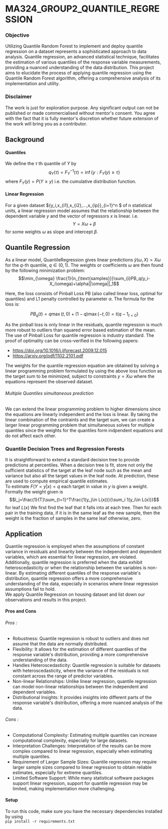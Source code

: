 # MA324_GROUP2_QUANTILE_REGRESSION 

### Objective

Utilizing Quantile Random Forest to implement and deploy quantile regression on a dataset represents a sophisticated approach to data analysis. Quantile regression, an advanced statistical technique, facilitates the estimation of various quantiles of the response variable measurements, providing a nuanced understanding of the data distribution. This project aims to elucidate the process of applying quantile regression using the Quantile Random Forest algorithm, offering a comprehensive analysis of its implementation and utility.

### Disclaimer
The work is just for exploration purpose.  Any significant output can not be published or made commercialised without mentor's consent. You agree with the fact that it is fully mentor's discretion whether future extension of the work will bring you as a contributor.

## Background
#### Quantiles
We define the $\tau$ th quantile of $Y$ by
$$q_Y (\tau) = F^{-1}_Y(\tau) = \inf{\{y:F_Y(y)\geq\tau\}}$$
where $F_Y(y)=P(Y \geq y)$ i.e. the cumulative distribution function.

#### Linear Regression
For a given dataset $\{y_i,x_{i1},x_{i2},...,x_{ip}\}_{i=1}^n $ of n statistical units, a linear regression model assumes that the relationship between the dependent variable $y$ and the vector of regressors $x$ is linear.
i.e.
$$Y = X\omega + \beta$$
for some weights $\omega$ as slope and intercept $\beta$.

## Quantile Regression
As a linear model, QuantileRegression gives linear predictions $\hat{y}(\omega,X)=X\omega$ for the $q$-th quantile, $q \in (0,1)$. The weights or coefficients $\omega$ are then found by the following minimization problem:
$$\min_{\omega} \frac{1}{n_{\text{samples}}}\sum_{i}PB_q(y_i-X_i\omega)+\alpha||\omega||_1$$

Here, the loss consists of Pinball Loss PB (also called linear loss, optimal for quantiles) and L1 penalty controlled by parameter $\alpha$. The formula for the loss is:

$$
PB_q(t) = q\max(t,0)+(1-q)\max(-t,0)=t(q-1_{t<0})
$$

As the pinball loss is only linear in the residuals, quantile regression is much more robust to outliers than squared error based estimation of the mean.
The use of Pinball Loss for quantile regression is industry standard. The proof of optimality can be cross-verified in the following papers:
- https://doi.org/10.1016/j.ijforecast.2009.12.015
- https://arxiv.org/pdf/1102.2101.pdf

The weights for the quantile regression equation are obtained by solving a linear programming problem formulated by using the above loss function as the target sum to be minimized, subject to constraints $y=X\omega$ where the equations represent the observed dataset.

###### Multiple Quantiles simultaneous prediction
We can extend the linear programming problem to higher dimensions since the equations are linearly independent and the loss is linear. By taking the linear combination of the contraints and the target sum, we can create a larger linear programming problem that simultaneous solves for multiple quantiles since the weights for the quantiles form indpendent equations and do not affect each other.

### Quantile Decision Trees and Regression Forests
It is straightforward to extend a standard decision tree to provide predictions at percentiles. When a decision tree is fit, store not only the sufficient statistics of the target at the leaf node such as the mean and variance but also all the target values in the leaf node. At prediction, these are used to compute empirical quantile estimates. \
To estimate $F(Y=y|x)=q$ each target in value in $y$ is given a weight. Formally the weight given is
$$l_j=\frac{1}{T}\sum_{t=1}^T\frac{1(y_j\in L(x))}{\sum_i 1(y_i\in L(x))}$$ for leaf $L(x)$
We first find the leaf that it falls into at each tree. Then for each pair in the training data, if it is in the same leaf as the new sample, then the weight is the fraction of samples in the same leaf otherwise, zero.

## Application
Quantile regression is employed when the assumptions of constant variance in residuals and linearity between the independent and dependent variables, which are essential for linear regression, are violated. Additionally, quantile regression is preferred when the data exhibit heteroscedasticity or when the relationship between the variables is non-linear. By estimating different quantiles of the response variable's distribution, quantile regression offers a more comprehensive understanding of the data, especially in scenarios where linear regression assumptions fail to hold. \
We apply Quantile Regression on housing dataset and list down our observations and results in this project.

#### Pros and Cons

###### Pros :
- Robustness: Quantile regression is robust to outliers and does not assume that the data are normally distributed.
- Flexibility: It allows for the estimation of different quantiles of the response variable's distribution, providing a more comprehensive understanding of the data.
- Handles Heteroscedasticity: Quantile regression is suitable for datasets with heteroscedasticity, where the variance of the residuals is not constant across the range of predictor variables.
- Non-linear Relationships: Unlike linear regression, quantile regression can model non-linear relationships between the independent and dependent variables.
- Distributional Insights: It provides insights into different parts of the response variable's distribution, offering a more nuanced analysis of the data.
###### Cons :
- Computational Complexity: Estimating multiple quantiles can increase computational complexity, especially for large datasets.
- Interpretation Challenges: Interpretation of the results can be more complex compared to linear regression, especially when estimating multiple quantiles.
- Requirement of Larger Sample Sizes: Quantile regression may require larger sample sizes compared to linear regression to obtain reliable estimates, especially for extreme quantiles.
- Limited Software Support: While many statistical software packages support linear regression, support for quantile regression may be limited, making implementation more challenging.

#### Setup
To run this code, make sure you have the necessary dependencies installed by using \
`pip install -r requirements.txt`
